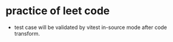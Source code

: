 # practice of leet code

- test case will be validated by vitest in-source mode after code transform.